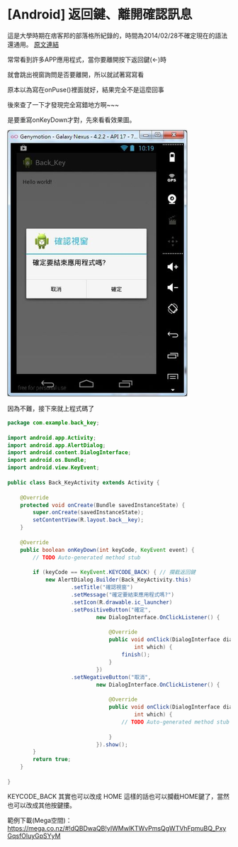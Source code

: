 # [Android] 返回鍵、離開確認訊息

這是大學時期在痞客邦的部落格所紀錄的，時間為2014/02/28不確定現在的語法還通用。
[原文連結](http://aven725.pixnet.net/blog/post/87074882)

常常看到許多APP應用程式，當你要離開按下返回鍵(<-)時

就會跳出視窗詢問是否要離開，所以就試著寫寫看

原本以為寫在onPuse()裡面就好，結果完全不是這麼回事

後來查了一下才發現完全寫錯地方啊~~~

是要重寫onKeyDown才對，先來看看效果圖。

![image](https://raw.githubusercontent.com/aven725/aven725.github.io/master/image/Android/image001.jpg)

因為不難，接下來就上程式碼了

```java
package com.example.back_key;
 
import android.app.Activity;
import android.app.AlertDialog;
import android.content.DialogInterface;
import android.os.Bundle;
import android.view.KeyEvent;
 
public class Back_KeyActivity extends Activity {
 
    @Override
    protected void onCreate(Bundle savedInstanceState) {
        super.onCreate(savedInstanceState);
        setContentView(R.layout.back__key);
    }
 
    @Override
    public boolean onKeyDown(int keyCode, KeyEvent event) {
        // TODO Auto-generated method stub
 
        if (keyCode == KeyEvent.KEYCODE_BACK) { // 攔截返回鍵
            new AlertDialog.Builder(Back_KeyActivity.this)
                    .setTitle("確認視窗")
                    .setMessage("確定要結束應用程式嗎?")
                    .setIcon(R.drawable.ic_launcher)
                    .setPositiveButton("確定",
                            new DialogInterface.OnClickListener() {
 
                                @Override
                                public void onClick(DialogInterface dialog,
                                        int which) {
                                    finish();
                                }
                            })
                    .setNegativeButton("取消",
                            new DialogInterface.OnClickListener() {
 
                                @Override
                                public void onClick(DialogInterface dialog,
                                        int which) {
                                    // TODO Auto-generated method stub
 
                                }
                            }).show();
        }
        return true;
    }
 
}
```

KEYCODE_BACK 其實也可以改成 HOME 這樣的話也可以攔截HOME鍵了，當然也可以改成其他按鍵摟。

範例下載(Mega空間)：
https://mega.co.nz/#!dQBDwaQB!yIWMwlKTWvPmsQgWTVhFpmuBQ_PxyGqsfOluyGpSYyM
